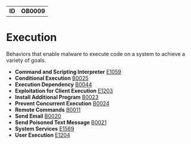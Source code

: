 <table>
<tr>
<td><b>ID</b></td>
<td><b>OB0009</b></td>
</tr>
</table>

# Execution #
Behaviors that enable malware to execute code on a system to achieve a variety of goals.

* **Command and Scripting Interpreter** [E1059](../execution/command-and-scripting-interpreter.md)
* **Conditional Execution** [B0025](../execution/conditional-execution.md)
* **Execution Dependency** [B0044](../execution/execution-dependency.md)
* **Exploitation for Client Execution** [E1203](../execution/exploitation-for-client-execution.md)
* **Install Additional Program** [B0023](../execution/install-additional-program.md)
* **Prevent Concurrent Execution** [B0024](../execution/prevent-concurrent-execution.md)
* **Remote Commands** [B0011](../execution/remote-commands.md)
* **Send Email** [B0020](../execution/send-email.md)
* **Send Poisoned Text Message** [B0021](../execution/send-poisoned-text-message.md)
* **System Services** [E1569](../execution/system-services.md)
* **User Execution** [E1204](../execution/user-execution.md)
